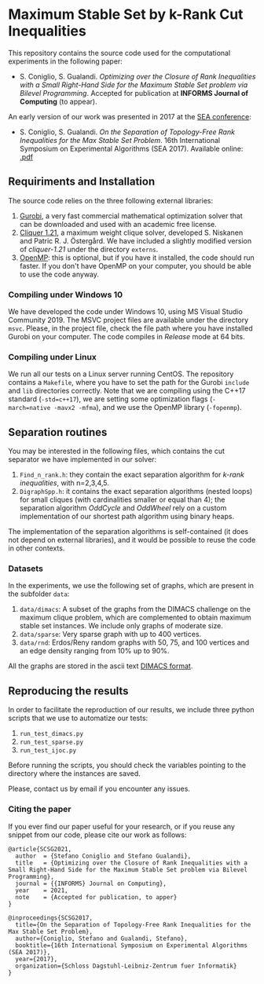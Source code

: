 # Maximum Stable Set by k-Rank Cut Inequalities
This repository contains the source code used for the computational experiments in the following paper:

* S. Coniglio, S. Gualandi. *Optimizing over the Closure of Rank Inequalities with a Small Right-Hand Side for the Maximum Stable Set problem via Bilevel Programming*. Accepted for publication at **INFORMS Journal of Computing** (to appear).

An early version of our work was presented in 2017 at the [SEA conference](https://nms.kcl.ac.uk/informatics/events/SEA2017/):

* S. Coniglio, S. Gualandi. *On the Separation of Topology-Free Rank Inequalities for the Max Stable Set Problem*. 16th International Symposium on Experimental Algorithms (SEA 2017). Available online: [.pdf](https://drops.dagstuhl.de/opus/volltexte/2017/7626/pdf/LIPIcs-SEA-2017-29.pdf)


## Requiriments and Installation
The source code relies on the three following external libraries:

1. [Gurobi](https://www.gurobi.com/), a very fast commercial mathematical optimization solver that can be downloaded and used with an academic free license.
2. [Cliquer 1.21](https://users.aalto.fi/~pat/cliquer.html), a maximum weight clique solver, developed S. Niskanen and Patric R. J. Östergård. We have included a slightly modified version of *cliquer-1.21* under the directory `externs`.
3. [OpenMP](https://www.openmp.org/): this is optional, but if you have it installed, the code should run faster. If you don't have OpenMP on your computer, you should be able to use the code anyway.

### Compiling under Windows 10
We have developed the code under Windows 10, using MS Visual Studio Community 2019. 
The MSVC project files are available under the directory `msvc`.
Please, in the project file, check the file path where you have installed Gurobi on your computer.
The code compiles in *Release* mode at 64 bits.

### Compiling under Linux
We run all our tests on a Linux server running CentOS.
The repository contains a `Makefile`, where you have to set the path for the Gurobi `include` and `lib` directories correctly.
Note that we are compiling using the C++17 standard (`-std=c++17`), we are setting some optimization flags (`-march=native -mavx2 -mfma`), and we use the OpenMP library (`-fopenmp`).

## Separation routines
You may be interested in the following files, which contains the cut separator we have implemented in our solver:

1. `Find_n_rank.h`: they contain the exact separation algorithm for *k-rank inequalities*, with n=2,3,4,5.
2. `DigraphSpp.h`: it contains the exact separation algorithms (nested loops) for small cliques (with cardinalities smaller or equal than 4);
the separation algorithm *OddCycle* and *OddWheel* rely on a custom implementation of our shortest path algorithm using binary heaps.

The implementation of the separation algorithms is self-contained (it does not depend on external libraries), and it would be possible to reuse the code in other contexts.


### Datasets
In the experiments, we use the following set of graphs, which are present in the subfolder `data`:

1. `data/dimacs`: A subset of the graphs from the DIMACS challenge on the maximum clique problem, which are complemented to obtain maximum stable set instances. We include only graphs of moderate size.
2. `data/sparse`: Very sparse graph with up to 400 vertices.
3. `data/rnd`: Erdos/Reny random graphs with 50, 75, and 100 vertices and an edge density ranging from 10% up to 90%.

All the graphs are stored in the ascii text [DIMACS format](http://www.diag.uniroma1.it/challenge9/format.shtml).

## Reproducing the results
In order to facilitate the reproduction of our results, we include three python scripts that we use to automatize our tests:

1. `run_test_dimacs.py`
2. `run_test_sparse.py`
3. `run_test_ijoc.py`

Before running the scripts, you should check the variables pointing to the directory where the instances are saved.

Please, contact us by email if you encounter any issues.

### Citing the paper
If you ever find our paper useful for your research, or if you reuse any snippet from our code, please cite our work as follows:

```
@article{SCSG2021,
  author  = {Stefano Coniglio and Stefano Gualandi}, 
  title   = {Optimizing over the Closure of Rank Inequalities with a Small Right-Hand Side for the Maximum Stable Set problem via Bilevel Programming},
  journal = {{INFORMS} Journal on Computing},
  year    = 2021,
  note    = {Accepted for publication, to apper}
}

@inproceedings{SCSG2017,
  title={On the Separation of Topology-Free Rank Inequalities for the Max Stable Set Problem},
  author={Coniglio, Stefano and Gualandi, Stefano},
  booktitle={16th International Symposium on Experimental Algorithms (SEA 2017)},
  year={2017},
  organization={Schloss Dagstuhl-Leibniz-Zentrum fuer Informatik}
}
```
